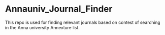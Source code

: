 # Annauniv_Journal_Finder

This repo is used for finding relevant journals based on contest of searching in the Anna university Annexture list.
